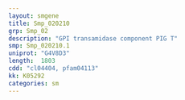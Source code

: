 ```yaml
---
layout: smgene
title: Smp_020210
grp: Smp_02
description: "GPI transamidase component PIG T"
smp: Smp_020210.1
uniprot: "G4V8D3"
length:  1803
cdd: "cl04404, pfam04113"
kk: K05292
categories: sm
---
```

